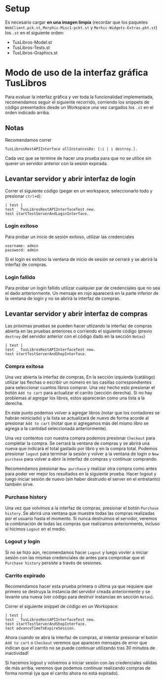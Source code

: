 # Setup
Es necesario cargar **en una imagen limpia** (recordar que los paquetes `WebClient.pck.st`, `Morphic-Misc1-pckt.st` y `Morhic-Widgets-Extras.pkt.st`) los `.st` en el siguiente orden:
- TusLibros-Model.st
- TusLibros-Tests.st
- TusLibros-Graphics.st

# Modo de uso de la interfaz gráfica TusLibros

Para evaluar la interfaz gráfica y ver toda la funcionalidad implementada, recomendamos seguir el siguiente recorrido, corriendo los snippets de código presentados desde un Workspace una vez cargados los `.st` en el orden indicado arriba.

## Notas
Recomendamos correr
```
TusLibrosRestAPIInterface allInstancesDo: [:i | i destroy.].
```
Cada vez que se termine de hacer una prueba para que no se utilice sin querer un servidor anterior con la sesión expirada.

## Levantar servidor y abrir interfaz de login
Correr el siguiente código (pegar en un workspace, seleccionarlo todo y presionar `ctrl+d`):
```
| test |
test _ TusLibrosRestAPIInterfaceTest new.
test startTestServerAndLoginInterface.
```

### Login exitoso
Para probar un inicio de sesión exitoso, utilizar las credenciales 
```
username: admin 
password: admin
```
Si el login es exitoso la ventana de inicio de sesión se cerrará y se abrirá la interfaz de compras.

### Login fallido
Para probar un login fallido utilizar cualquier par de credenciales que no sea el dado anteriormente. Un mensaje en rojo aparecerá en la parte inferior de la ventana de login y no se abrirá la interfaz de compras.

## Levantar servidor y abrir interfaz de compras
Las próximas pruebas se pueden hacer utlizando la interfaz de compras abierta en las pruebas anteriores o corriendo el siguiente código (previo `destroy` del servidor anterior con el código dado en la sección `Notas`)
```
| test |
test _ TusLibrosRestAPIInterfaceTest new.
test startTestServerAndShopInterface.
```

### Compra exitosa
Una vez abierta la interfaz de compras, En la sección izquierda (catálogo) utilizar las flechas o escribir un número en las casillas correspondientes para seleccionar cuantos libros comprar. Una vez hecho esto presionar el botón `Add to cart` para actualizar el carrito (sección derecha). Si no hay problemas al agregar los libros, estos aparecerán como una lista a la derecha.

En este punto podemos volver a agregar libros (notar que los contadores se habrán reiniciado) y la lista se actualizará de nuevo de forma acorde al presionar `Add to cart` (notar que si agregamos más del mismo libro se agrega a la cantidad seleccionada anteriormente).

Una vez contentos con nuestra compra podemos presionar `Checkout` para completar la compra. Se cerrará la ventana de compras y se abrirá una nueva que indicará el total gastado por libro y en la compra total. Podemos presionar `logout` para terminar la sesión y volver a la ventana de login o `New purchase` para volver a abrir la interfaz de compras y continuar comprando.

Recomendamos presionar `New purchase` y realizar otra compra como antes para poder ver mejor los resultados en la siguiente prueba. Hacer logout y luego iniciar sesión de nuevo (sin haber destruido el server en el entretanto) también sirve.

### Purchase history
Una vez que volvimos a la interfaz de compras, presionar el botón `Purchase history`. Se abrirá una ventana que muestre todas las compras realizadas por el usuario hasta el momento. Si nunca destruimos el servidor, veremos la combinación de todas las compras que realizamos anteriormente, incluso si hicimos `Logout` en el medio.

### Logout y login
Si no se hizo aún, recomendamos hacer `Logout` y luego vovler a iniciar sesión con las mismas credenciales de antes para comprobar que el `Purchase history` persiste a través de sesiones.

### Carrito expirado
Recomendamos hacer esta prueba primera o última ya que requiere que primero se destruya la instancia del servidor creada anteriormente y se levante una nueva (ver código para destruir instancias en sección `Notas`).

Correr el siguiente snippet de código en un Workspace:
```
| test |
test _ TusLibrosRestAPIInterfaceTest new.
test startTestServerAndShopInterface.
test advanceTimeToExpireSession.
```

Ahora cuando se abra la interfaz de compras, al intentar presionar el botón `Add to cart` o `Checkout` veremos que aparecen mensajes de error que indican que el carrito no se puede continuar utilizando tras 30 minutos de inactividad!

Si hacemos logout y volvemos a iniciar sesión con las credenciales válidas de más arriba, veremos que podemos continuar realizando compras de forma normal (ya que el carrito ahora no está expirado).
